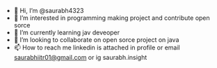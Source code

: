 - 👋 Hi, I’m @saurabh4323
- 👀 I’m interested in programming making project and contribute open sorce
- 🌱 I’m currently learning jav deveoper 
- 💞️ I’m looking to collaborate on open sorce project on java 
- 📫 How to reach me linkedin is attached in profile or email saurabhiitr01@gmail.com or ig saurabh.insight

